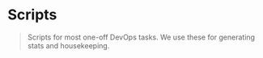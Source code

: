 # Scripts

> Scripts for most one-off DevOps tasks. We use these for generating stats and housekeeping.

